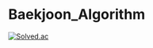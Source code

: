 # Baekjoon_Algorithm

[![Solved.ac
](http://mazassumnida.wtf/api/generate_badge?boj=chipndale)](https://solved.ac/chipndale)

